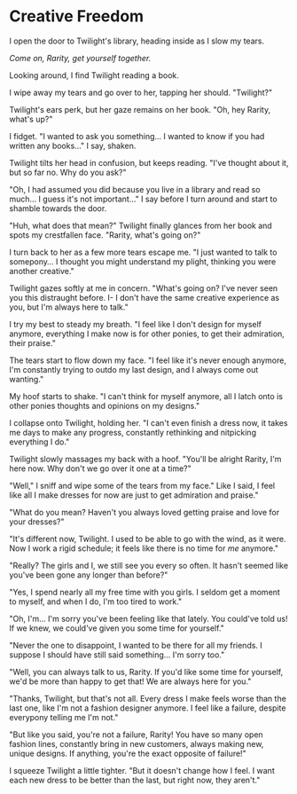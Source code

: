 # Creative Freedom

I open the door to Twilight's library, heading inside as I slow my tears.

*Come on, Rarity, get yourself together.*

Looking around, I find Twilight reading a book.

I wipe away my tears and go over to her, tapping her should. "Twilight?"

Twilight's ears perk, but her gaze remains on her book. "Oh, hey Rarity, what's up?"

I fidget. "I wanted to ask you something… I wanted to know if you had written any books…" I say, shaken.

Twilight tilts her head in confusion, but keeps reading. "I've thought about it, but so far no. Why do you ask?"

"Oh, I had assumed you did because you live in a library and read so much… I guess it's not important…" I say before I turn around and start to shamble towards the door.

"Huh, what does that mean?" Twilight finally glances from her book and spots my crestfallen face. "Rarity, what's going on?"

I turn back to her as a few more tears escape me. "I just wanted to talk to somepony… I thought you might understand my plight, thinking you were another creative."

Twilight gazes softly at me in concern. "What's going on? I've never seen you this distraught before. I- I don't have the same creative experience as you, but I'm always here to talk."

I try my best to steady my breath. "I feel like I don't design for myself anymore, everything I make now is for other ponies, to get their admiration, their praise."

The tears start to flow down my face. "I feel like it's never enough anymore, I'm constantly trying to outdo my last design, and I always come out wanting."

My hoof starts to shake. "I can't think for myself anymore, all I latch onto is other ponies thoughts and opinions on my designs."

I collapse onto Twilight, holding her. "I can't even finish a dress now, it takes me days to make any progress, constantly rethinking and nitpicking everything I do."

Twilight slowly massages my back with a hoof. "You'll be alright Rarity, I'm here now. Why don't we go over it one at a time?"

"Well," I sniff and wipe some of the tears from my face." Like I said, I feel like all I make dresses for now are just to get admiration and praise."

"What do you mean? Haven't you always loved getting praise and love for your dresses?"

"It's different now, Twilight. I used to be able to go with the wind, as it were. Now I work a rigid schedule; it feels like there is no time for *me* anymore."

"Really? The girls and I, we still see you every so often. It hasn't seemed like you've been gone any longer than before?"

"Yes, I spend nearly all my free time with you girls. I seldom get a moment to myself, and when I do, I'm too tired to work."

"Oh, I'm… I'm sorry you've been feeling like that lately. You could've told us! If we knew, we could've given you some time for yourself."

"Never the one to disappoint, I wanted to be there for all my friends. I suppose I should have still said something… I'm sorry too."

"Well, you can always talk to us, Rarity. If you'd like some time for yourself, we'd be more than happy to get that! We are always here for you."

"Thanks, Twilight, but that's not all. Every dress I make feels worse than the last one, like I'm not a fashion designer anymore. I feel like a failure, despite everypony telling me I'm not."

"But like you said, you're not a failure, Rarity! You have so many open fashion lines, constantly bring in new customers, always making new, unique designs. If anything, you're the exact opposite of failure!"

I squeeze Twilight a little tighter. "But it doesn't change how I feel. I want each new dress to be better than the last, but right now, they aren't."


